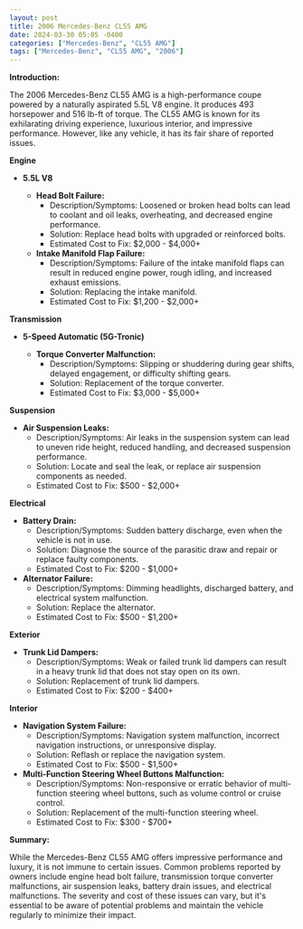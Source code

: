 ```yaml
---
layout: post
title: 2006 Mercedes-Benz CL55 AMG
date: 2024-03-30 05:05 -0400
categories: ["Mercedes-Benz", "CL55 AMG"]
tags: ["Mercedes-Benz", "CL55 AMG", "2006"]
---
```

**Introduction:**

The 2006 Mercedes-Benz CL55 AMG is a high-performance coupe powered by a naturally aspirated 5.5L V8 engine. It produces 493 horsepower and 516 lb-ft of torque. The CL55 AMG is known for its exhilarating driving experience, luxurious interior, and impressive performance. However, like any vehicle, it has its fair share of reported issues.

**Engine**

* **5.5L V8**

    * **Head Bolt Failure:**
        * Description/Symptoms: Loosened or broken head bolts can lead to coolant and oil leaks, overheating, and decreased engine performance.
        * Solution: Replace head bolts with upgraded or reinforced bolts.
        * Estimated Cost to Fix: $2,000 - $4,000+
    * **Intake Manifold Flap Failure:**
        * Description/Symptoms: Failure of the intake manifold flaps can result in reduced engine power, rough idling, and increased exhaust emissions.
        * Solution: Replacing the intake manifold.
        * Estimated Cost to Fix: $1,200 - $2,000+

**Transmission**

* **5-Speed Automatic (5G-Tronic)**

    * **Torque Converter Malfunction:**
        * Description/Symptoms: Slipping or shuddering during gear shifts, delayed engagement, or difficulty shifting gears.
        * Solution: Replacement of the torque converter.
        * Estimated Cost to Fix: $3,000 - $5,000+

**Suspension**

* **Air Suspension Leaks:**
    * Description/Symptoms: Air leaks in the suspension system can lead to uneven ride height, reduced handling, and decreased suspension performance.
    * Solution: Locate and seal the leak, or replace air suspension components as needed.
    * Estimated Cost to Fix: $500 - $2,000+

**Electrical**

* **Battery Drain:**
    * Description/Symptoms: Sudden battery discharge, even when the vehicle is not in use.
    * Solution: Diagnose the source of the parasitic draw and repair or replace faulty components.
    * Estimated Cost to Fix: $200 - $1,000+
* **Alternator Failure:**
    * Description/Symptoms: Dimming headlights, discharged battery, and electrical system malfunction.
    * Solution: Replace the alternator.
    * Estimated Cost to Fix: $500 - $1,200+

**Exterior**

* **Trunk Lid Dampers:**
    * Description/Symptoms: Weak or failed trunk lid dampers can result in a heavy trunk lid that does not stay open on its own.
    * Solution: Replacement of trunk lid dampers.
    * Estimated Cost to Fix: $200 - $400+

**Interior**

* **Navigation System Failure:**
    * Description/Symptoms: Navigation system malfunction, incorrect navigation instructions, or unresponsive display.
    * Solution: Reflash or replace the navigation system.
    * Estimated Cost to Fix: $500 - $1,500+
* **Multi-Function Steering Wheel Buttons Malfunction:**
    * Description/Symptoms: Non-responsive or erratic behavior of multi-function steering wheel buttons, such as volume control or cruise control.
    * Solution: Replacement of the multi-function steering wheel.
    * Estimated Cost to Fix: $300 - $700+

**Summary:**

While the Mercedes-Benz CL55 AMG offers impressive performance and luxury, it is not immune to certain issues. Common problems reported by owners include engine head bolt failure, transmission torque converter malfunctions, air suspension leaks, battery drain issues, and electrical malfunctions. The severity and cost of these issues can vary, but it's essential to be aware of potential problems and maintain the vehicle regularly to minimize their impact.
